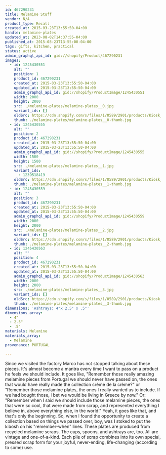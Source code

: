 ```yaml
---
id: 467290231
title: Melamine Stuff
vendor: N/A
product_type: Recall
created_at: 2015-03-23T13:55:50-04:00
handle: melamine-plates
updated_at: 2023-08-02T14:37:55-04:00
published_at: 2015-03-23T13:55:00-04:00
tags: gifts, kitchen, practical
status: active
admin_graphql_api_id: gid://shopify/Product/467290231
images:
  - id: 1245430551
    alt: ""
    position: 1
    product_id: 467290231
    created_at: 2015-03-23T13:55:50-04:00
    updated_at: 2015-03-23T13:55:50-04:00
    admin_graphql_api_id: gid://shopify/ProductImage/1245430551
    width: 2000
    height: 2000
    src: ./melamine-plates/melamine-plates__0.jpg
    variant_ids: []
    oldSrc: https://cdn.shopify.com/s/files/1/0589/2901/products/Kiosk_2014_09_1019_sm.jpeg?v=1427133350
    thumb: ./melamine-plates/melamine-plates__0-thumb.jpg
  - id: 1245430555
    alt: ""
    position: 2
    product_id: 467290231
    created_at: 2015-03-23T13:55:50-04:00
    updated_at: 2015-03-23T13:55:50-04:00
    admin_graphql_api_id: gid://shopify/ProductImage/1245430555
    width: 1500
    height: 1500
    src: ./melamine-plates/melamine-plates__1.jpg
    variant_ids:
      - 1239518419
    oldSrc: https://cdn.shopify.com/s/files/1/0589/2901/products/Kiosk_2014_09_621.jpeg?v=1427133350
    thumb: ./melamine-plates/melamine-plates__1-thumb.jpg
  - id: 1245430559
    alt: ""
    position: 3
    product_id: 467290231
    created_at: 2015-03-23T13:55:50-04:00
    updated_at: 2015-03-23T13:55:50-04:00
    admin_graphql_api_id: gid://shopify/ProductImage/1245430559
    width: 2000
    height: 2000
    src: ./melamine-plates/melamine-plates__2.jpg
    variant_ids: []
    oldSrc: https://cdn.shopify.com/s/files/1/0589/2901/products/Kiosk_2014_09_935_sm.jpeg?v=1427133350
    thumb: ./melamine-plates/melamine-plates__2-thumb.jpg
  - id: 1245430563
    alt: ""
    position: 4
    product_id: 467290231
    created_at: 2015-03-23T13:55:50-04:00
    updated_at: 2015-03-23T13:55:50-04:00
    admin_graphql_api_id: gid://shopify/ProductImage/1245430563
    width: 2000
    height: 2000
    src: ./melamine-plates/melamine-plates__3.jpg
    variant_ids: []
    oldSrc: https://cdn.shopify.com/s/files/1/0589/2901/products/Kiosk_2014_09_1051_sm.jpeg?v=1427133350
    thumb: ./melamine-plates/melamine-plates__3-thumb.jpg
dimensions: 'Ashtrays: 4"x 2.5" x .5"'
dimensions_array:
  - 4"
  - 2.5"
  - .5"
materials: Melamine
materials_array:
  - Melamine
provenance: PORTUGAL

---
```


Since we visited the factory Marco has not stopped talking about these pieces. It's almost become a mantra every time I want to pass on a product he feels we should include. It goes like, "Remember those really amazing melamine pieces from Portugal we should never have passed on, the ones that would have really made the collection crème de la crème?" or "Remember those melamine plates, the ones I really wanted us to include. If we had bought those, I bet we would be living in Greece by now." Or: "Remember when I said we should include those melamine pieces, the ones that were so cool, that were made from scrap, and represented everything I believe in, above everything else, in the world." Yeah, it goes like that, and that's only the beginning. So, when I found the opportunity to create a collection based on things we passed over, boy, was I stoked to put the kibosh on his "remember-when" lines. These plates are produced from recycled melamine scraps. The cups, spoons, and ashtrays are, too. All are vintage and one-of-a-kind. Each pile of scrap combines into its own special, pressed scrap form for your joyful, never-ending, life-changing (according to some) use.